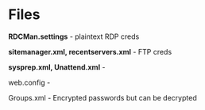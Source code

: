 # Files

**RDCMan.settings** - plaintext RDP creds

**sitemanager.xml, recentservers.xml** - FTP creds

**sysprep.xml, Unattend.xml** -&#x20;

web.config -&#x20;

Groups.xml - Encrypted passwords but can be decrypted
